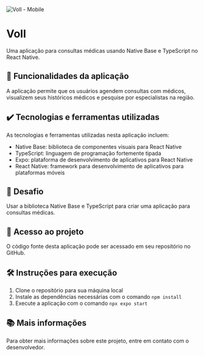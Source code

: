 ![Voll - Mobile](https://repository-images.githubusercontent.com/604322042/0b63dd66-5a29-4646-9c15-a9f490bb3742)

# Voll

Uma aplicação para consultas médicas usando Native Base e TypeScript no React Native.

## 🔨 Funcionalidades da aplicação

A aplicação permite que os usuários agendem consultas com médicos, visualizem seus históricos médicos e pesquise por especialistas na região.

## ✔️ Tecnologias e ferramentas utilizadas

As tecnologias e ferramentas utilizadas nesta aplicação incluem:

- Native Base: biblioteca de componentes visuais para React Native
- TypeScript: linguagem de programação fortemente tipada
- Expo: plataforma de desenvolvimento de aplicativos para React Native
- React Native: framework para desenvolvimento de aplicativos para plataformas móveis

## 🎯 Desafio

Usar a biblioteca Native Base e TypeScript para criar uma aplicação para consultas médicas.

## 📁 Acesso ao projeto

O código fonte desta aplicação pode ser acessado em seu repositório no GitHub.

## 🛠️ Instruções para execução

1. Clone o repositório para sua máquina local
2. Instale as dependências necessárias com o comando
   `npm install`
3. Execute a aplicação com o comando
   `npx expo start`

## 📚 Mais informações

Para obter mais informações sobre este projeto, entre em contato com o desenvolvedor.
